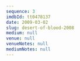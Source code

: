 ```yaml
---
sequence: 3
imdbId: tt0478137
date: 2009-03-02
slug: desert-of-blood-2008
medium: null
venue: null
venueNotes: null
mediumNotes: null
---
```


